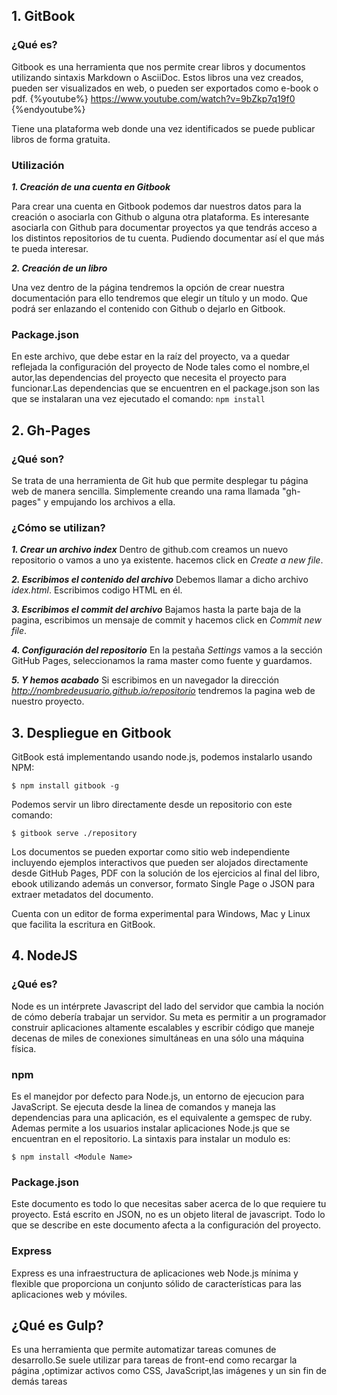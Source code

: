 
<!--sec data-title="#### primary::1. Gitbook" data-id="section0" data-collapse=true ces-->

## 1. GitBook

###  ¿Qué es?

Gitbook es una herramienta que nos permite crear libros y
documentos utilizando sintaxis Markdown o AsciiDoc. Estos
libros una vez creados, pueden ser visualizados en web, o
pueden ser exportados como e-book o pdf. {%youtube%} https://www.youtube.com/watch?v=9bZkp7q19f0 {%endyoutube%}

Tiene una plataforma web donde una vez identificados se puede publicar 
libros de forma gratuita.


### Utilización

***1. Creación de una cuenta en Gitbook***


Para crear una cuenta en Gitbook podemos dar nuestros datos para
la creación o asociarla con Github o alguna otra plataforma. Es interesante 
asociarla con Github para documentar proyectos ya que tendrás acceso a los
distintos repositorios de tu cuenta. Pudiendo documentar así el que más te pueda interesar.
    
***2. Creación de un libro***

Una vez dentro de la página tendremos la opción de crear nuestra documentación
para ello tendremos que elegir un título y un modo. Que podrá ser enlazando el
contenido con Github o dejarlo en Gitbook.



### Package.json


En este archivo, que debe estar en la raíz del proyecto, va a quedar reflejada la configuración del proyecto de Node tales como el nombre,el autor,las dependencias del 
proyecto que necesita el proyecto para funcionar.Las dependencias que se 
encuentren en el package.json son las que se instalaran una vez ejecutado
el comando: ```npm install```


<!--endsec-->



<!--sec data-title="2. Gh-Pages" data-id="section1" data-collapse=true ces-->

##  2. Gh-Pages
### ¿Qué son?
Se trata de una herramienta de Git hub que permite desplegar tu página web de manera sencilla. Simplemente creando una rama llamada "gh-pages" y empujando los archivos a ella.
### ¿Cómo se utilizan?
***1. Crear un archivo index***
    Dentro de github.com creamos un nuevo repositorio o vamos a uno ya existente. hacemos click en *Create a new file*. 

***2. Escribimos el contenido del archivo***
    Debemos llamar a dicho archivo *idex.html*. Escribimos codigo HTML en él.

***3. Escribimos el commit del archivo***
    Bajamos hasta la parte baja de la pagina, escribimos un mensaje de commit y hacemos click en *Commit new file*.

***4. Configuración del repositorio***
    En la pestaña *Settings* vamos a la sección GitHub Pages, seleccionamos la rama master como fuente y guardamos.

***5. Y hemos acabado***
    Si escribimos en un navegador la dirección *http://nombredeusuario.github.io/repositorio* tendremos la pagina web de nuestro proyecto.
  
  
<!--endsec-->

<!--sec data-title="3. Despliegue en Gitbook" data-id="section2" data-collapse=true ces-->

## 3. Despliegue en Gitbook  
  GitBook está implementando usando node.js, podemos instalarlo usando NPM:

```$ npm install gitbook -g```

Podemos servir un libro directamente desde un repositorio con este comando:

```$ gitbook serve ./repository```

Los documentos se pueden exportar como sitio web independiente incluyendo ejemplos interactivos que pueden ser alojados directamente desde GitHub Pages, 
PDF con la solución de los ejercicios al final del libro, ebook utilizando además un conversor, formato Single Page o JSON 
para extraer metadatos del documento.

Cuenta con un editor de forma experimental para Windows, Mac y Linux que facilita la escritura en GitBook.
  
  
<!--endsec-->

<!--sec data-title="4. NodeJS" data-id="section3" data-collapse=true ces-->
## 4. NodeJS
### ¿Qué es?
Node es un intérprete Javascript del lado del servidor que cambia la noción de cómo debería trabajar un servidor. Su meta es permitir a un programador construir aplicaciones altamente escalables y escribir código que maneje decenas de miles de conexiones simultáneas en una sólo una máquina física.

### npm
Es el manejdor por defecto para Node.js, un entorno de ejecucion para JavaScript. Se ejecuta desde la linea de comandos y maneja las dependencias para una aplicación, es el equivalente a gemspec de ruby.
Ademas permite a los usuarios instalar aplicaciones Node.js que se encuentran en el repositorio. La sintaxis para instalar un modulo es:

```$ npm install <Module Name> ```

### Package.json

Este documento es todo lo que necesitas saber acerca de lo que requiere tu proyecto. Está escrito en JSON, no es un objeto 
literal de javascript. Todo lo que se describe en este documento afecta a la configuración del proyecto.


### Express

Express es una infraestructura de aplicaciones web Node.js mínima y 
flexible que proporciona un conjunto sólido de características para las aplicaciones web y móviles.

<!--endsec-->

<!--sec data-title="5. Gulp" data-id="section4" data-collapse=true ces-->
## ¿Qué es Gulp?
Es una herramienta que permite automatizar tareas comunes de desarrollo.Se suele utilizar para tareas de front-end como recargar la página
,optimizar activos como CSS, JavaScript,las imágenes y un sin fin de demás tareas

<!--endsec-->
    